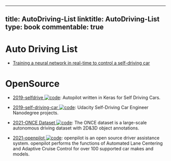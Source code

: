 
---
title: AutoDriving-List
linktitle: AutoDriving-List
type: book
commentable: true
---

# Auto Driving List

- [Training a neural network in real-time to control a self-driving car](https://medium.com/@tantony/training-a-neural-network-in-real-time-to-control-a-self-driving-car-9ee5654978b7#.u0ieyc7a4)

# OpenSource

- [2019-selfdrive ![code](https://ng-tech.icu/assets/code.svg)](https://github.com/littlemountainman/selfdrive): Autopilot written in Keras for Self Driving Cars.

- [2019-self-driving-car ![code](https://ng-tech.icu/assets/code.svg)](https://github.com/ndrplz/self-driving-car): Udacity Self-Driving Car Engineer Nanodegree projects.

- [2021-ONCE Dataset ![code](https://ng-tech.icu/assets/code.svg)](https://once-for-auto-driving.github.io/index.html): The ONCE dataset is a large-scale autonomous driving dataset with 2D&3D object annotations.

- [2021-openpilot ![code](https://ng-tech.icu/assets/code.svg)](https://github.com/commaai/openpilot): openpilot is an open source driver assistance system. openpilot performs the functions of Automated Lane Centering and Adaptive Cruise Control for over 100 supported car makes and models.

    